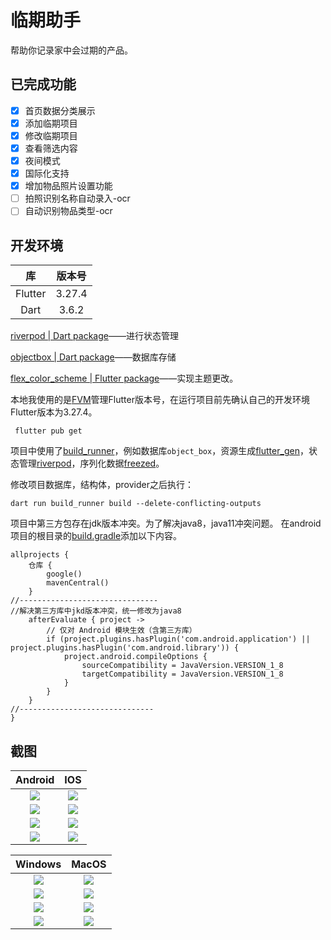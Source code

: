 # 临期助手

帮助你记录家中会过期的产品。

## 已完成功能

- [x] 首页数据分类展示
- [x] 添加临期项目
- [x] 修改临期项目
- [x] 查看筛选内容
- [x] 夜间模式
- [x] 国际化支持
- [x] 增加物品照片设置功能
- [ ] 拍照识别名称自动录入-ocr
- [ ] 自动识别物品类型-ocr

## 开发环境

| 库       | 版本号    |
|:-------:|:------:|
| Flutter | 3.27.4 |
| Dart    | 3.6.2  |

[riverpod | Dart package](https://pub.dev/packages/riverpod)——进行状态管理

[objectbox | Dart package](https://pub.dev/packages/objectbox)——数据库存储

[flex_color_scheme | Flutter package](https://pub.dev/packages/flex_color_scheme)——实现主题更改。

本地我使用的是[FVM](https://github.com/leoafarias/fvm)管理Flutter版本号，在运行项目前先确认自己的开发环境Flutter版本为3.27.4。

```
 flutter pub get
```

项目中使用了[build_runner](https://pub.dev/packages/build_runner)，例如数据库`object_box`，资源生成[flutter_gen](https://pub.dev/packages/flutter_gen)，状态管理[riverpod](https://pub.dev/packages/riverpod)，序列化数据[freezed](https://pub.dev/packages/freezed)。

修改项目数据库，结构体，provider之后执行：

```
dart run build_runner build --delete-conflicting-outputs
```

项目中第三方包存在jdk版本冲突。为了解决java8，java11冲突问题。
在android项目的根目录的[build.gradle](android/build.gradle)添加以下内容。

```
allprojects {
    仓库 {
        google()
        mavenCentral()
    }
//-------------------------------
//解决第三方库中jkd版本冲突，统一修改为java8
    afterEvaluate { project ->
        // 仅对 Android 模块生效（含第三方库）
        if (project.plugins.hasPlugin('com.android.application') || project.plugins.hasPlugin('com.android.library')) {
            project.android.compileOptions {
                sourceCompatibility = JavaVersion.VERSION_1_8
                targetCompatibility = JavaVersion.VERSION_1_8
            }
        }
    }
//------------------------------
}
```

## 截图

| Android                      | IOS                      |
|:----------------------------:|:------------------------:|
| ![](readme_img/android1.png) | ![](readme_img/ios1.png) |
| ![](readme_img/android2.png) | ![](readme_img/ios2.png) |
| ![](readme_img/android3.png) | ![](readme_img/ios3.png) |
| ![](readme_img/android4.png) | ![](readme_img/ios4.png) |

| Windows                  | MacOS                    |
|:------------------------:|:------------------------:|
| ![](readme_img/win1.png) | ![](readme_img/mac1.png) |
| ![](readme_img/win2.png) | ![](readme_img/mac2.png) |
| ![](readme_img/win3.png) | ![](readme_img/mac3.png) |
| ![](readme_img/win4.png) | ![](readme_img/mac4.png) |
